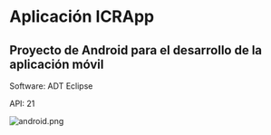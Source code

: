# Aplicación ICRApp #

## Proyecto de Android para el desarrollo de la aplicación móvil ##

Software: ADT Eclipse

API: 21

![android.png](https://bitbucket.org/repo/a46y5q/images/1200391189-android.png)